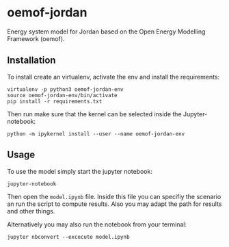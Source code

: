 # oemof-jordan
Energy system model for Jordan based on the Open Energy Modelling Framework (oemof). 


## Installation 

To install create an virtualenv, activate the env and install the requirements: 

```
virtualenv -p python3 oemof-jordan-env
source oemof-jordan-env/bin/activate 
pip install -r requirements.txt
```


Then run make sure that the kernel can be selected inside the Jupyter-notebook:

```
python -m ipykernel install --user --name oemof-jordan-env
```

## Usage 

To use the model simply start the jupyter notebook: 

```
jupyter-notebook 
```

Then open the `model.ipynb` file. Inside this file you can specifiy the scenario an run the script 
to compute results. Also you may adapt the path for results and other things. 

Alternatively you may also run the notebook from your terminal: 

```
jupyter nbconvert --excecute model.ipynb 
```
